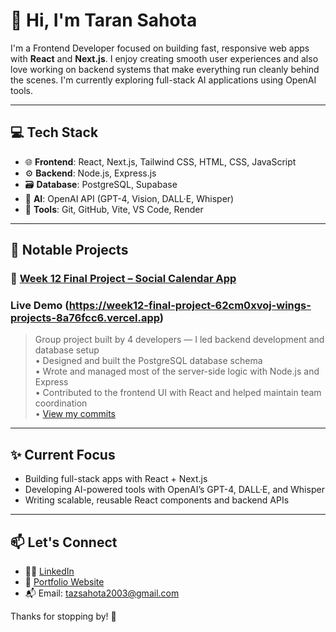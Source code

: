 # 👋 Hi, I'm Taran Sahota

I'm a Frontend Developer focused on building fast, responsive web apps with **React** and **Next.js**. I enjoy creating smooth user experiences and also love working on backend systems that make everything run cleanly behind the scenes. I'm currently exploring full-stack AI applications using OpenAI tools.

---

## 💻 Tech Stack

- 🌐 **Frontend**: React, Next.js, Tailwind CSS, HTML, CSS, JavaScript
- ⚙️ **Backend**: Node.js, Express.js
- 🗃️ **Database**: PostgreSQL, Supabase
- 🧠 **AI**: OpenAI API (GPT-4, Vision, DALL·E, Whisper)
- 🔧 **Tools**: Git, GitHub, Vite, VS Code, Render

---

## 📂 Notable Projects

### 🔧 [Week 12 Final Project – Social Calendar App](https://github.com/wingchichan/week12-final-project)
### Live Demo (https://week12-final-project-62cm0xvoj-wings-projects-8a76fcc6.vercel.app)
> Group project built by 4 developers — I led backend development and database setup  
• Designed and built the PostgreSQL database schema  
• Wrote and managed most of the server-side logic with Node.js and Express  
• Contributed to the frontend UI with React and helped maintain team coordination  
• [View my commits](https://github.com/wingchichan/week12-final-project/commits?author=taz458)

---

## ✨ Current Focus

- Building full-stack apps with React + Next.js
- Developing AI-powered tools with OpenAI’s GPT-4, DALL·E, and Whisper
- Writing scalable, reusable React components and backend APIs

---

## 📫 Let's Connect

- 🧑‍💼 [LinkedIn](https://linkedin.com/in/yourprofile) <!-- Replace this with your actual link -->
- 💼 [Portfolio Website](https://yourdomain.com) <!-- Replace this if you have one -->
- 📬 Email: tazsahota2003@gmail.com

Thanks for stopping by! 🚀


